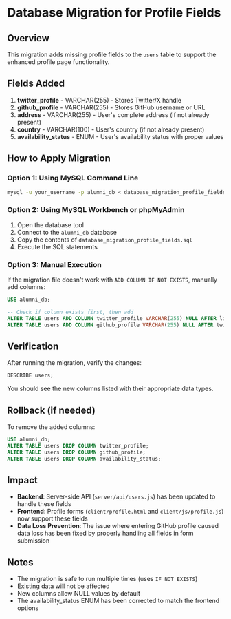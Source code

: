 # Database Migration for Profile Fields

## Overview
This migration adds missing profile fields to the `users` table to support the enhanced profile page functionality.

## Fields Added
1. **twitter_profile** - VARCHAR(255) - Stores Twitter/X handle
2. **github_profile** - VARCHAR(255) - Stores GitHub username or URL
3. **address** - VARCHAR(255) - User's complete address (if not already present)
4. **country** - VARCHAR(100) - User's country (if not already present)
5. **availability_status** - ENUM - User's availability status with proper values

## How to Apply Migration

### Option 1: Using MySQL Command Line
```bash
mysql -u your_username -p alumni_db < database_migration_profile_fields.sql
```

### Option 2: Using MySQL Workbench or phpMyAdmin
1. Open the database tool
2. Connect to the `alumni_db` database
3. Copy the contents of `database_migration_profile_fields.sql`
4. Execute the SQL statements

### Option 3: Manual Execution
If the migration file doesn't work with `ADD COLUMN IF NOT EXISTS`, manually add columns:

```sql
USE alumni_db;

-- Check if column exists first, then add
ALTER TABLE users ADD COLUMN twitter_profile VARCHAR(255) NULL AFTER linkedin_profile;
ALTER TABLE users ADD COLUMN github_profile VARCHAR(255) NULL AFTER twitter_profile;
```

## Verification
After running the migration, verify the changes:

```sql
DESCRIBE users;
```

You should see the new columns listed with their appropriate data types.

## Rollback (if needed)
To remove the added columns:

```sql
USE alumni_db;
ALTER TABLE users DROP COLUMN twitter_profile;
ALTER TABLE users DROP COLUMN github_profile;
ALTER TABLE users DROP COLUMN availability_status;
```

## Impact
- **Backend**: Server-side API (`server/api/users.js`) has been updated to handle these fields
- **Frontend**: Profile forms (`client/profile.html` and `client/js/profile.js`) now support these fields
- **Data Loss Prevention**: The issue where entering GitHub profile caused data loss has been fixed by properly handling all fields in form submission

## Notes
- The migration is safe to run multiple times (uses `IF NOT EXISTS`)
- Existing data will not be affected
- New columns allow NULL values by default
- The availability_status ENUM has been corrected to match the frontend options
